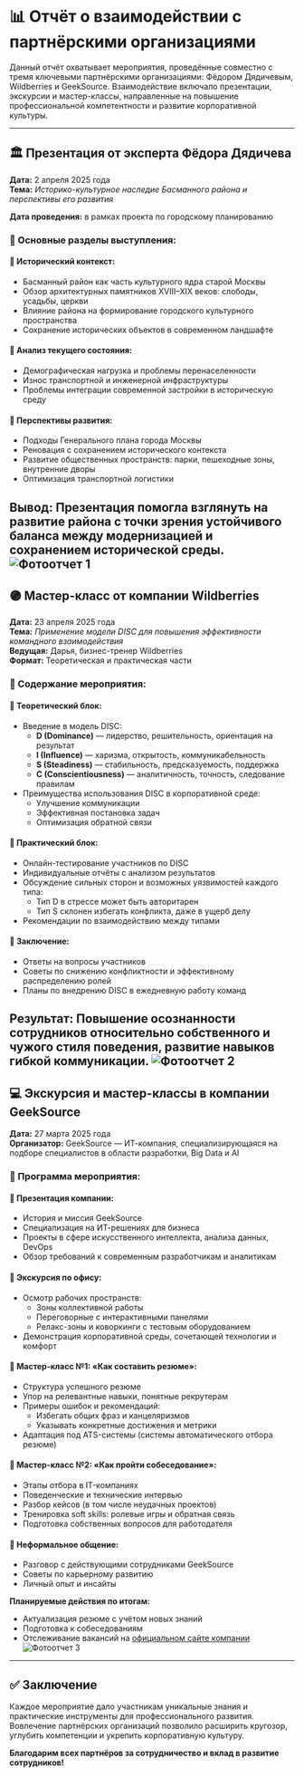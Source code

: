 # 📊 Отчёт о взаимодействии с партнёрскими организациями

Данный отчёт охватывает мероприятия, проведённые совместно с тремя ключевыми партнёрскими организациями: Фёдором Дядичевым, Wildberries и GeekSource. Взаимодействие включало презентации, экскурсии и мастер-классы, направленные на повышение профессиональной компетентности и развитие корпоративной культуры.

---

## 🏛 Презентация от эксперта Фёдора Дядичева  
**Дата:** 2 апреля 2025 года  
**Тема:** _Историко-культурное наследие Басманного района и перспективы его развития_

**Дата проведения:** в рамках проекта по городскому планированию

### 📌 Основные разделы выступления:

#### 🔹 Исторический контекст:
- Басманный район как часть культурного ядра старой Москвы
- Обзор архитектурных памятников XVIII–XIX веков: слободы, усадьбы, церкви
- Влияние района на формирование городского культурного пространства
- Сохранение исторических объектов в современном ландшафте

#### 🔹 Анализ текущего состояния:
- Демографическая нагрузка и проблемы перенаселенности
- Износ транспортной и инженерной инфраструктуры
- Проблемы интеграции современной застройки в историческую среду

#### 🔹 Перспективы развития:
- Подходы Генерального плана города Москвы
- Реновация с сохранением исторического контекста
- Развитие общественных пространств: парки, пешеходные зоны, внутренние дворы
- Оптимизация транспортной логистики

**Вывод:** Презентация помогла взглянуть на развитие района с точки зрения устойчивого баланса между модернизацией и сохранением исторической среды.
![Фотоотчет 1](photo1.jpeg)
---

## 🟣 Мастер-класс от компании Wildberries  
**Дата:** 23 апреля 2025 года  
**Тема:** _Применение модели DISC для повышения эффективности командного взаимодействия_  
**Ведущая:** Дарья, бизнес-тренер Wildberries  
**Формат:** Теоретическая и практическая части

### 📌 Содержание мероприятия:

#### 🔹 Теоретический блок:
- Введение в модель DISC:
  - **D (Dominance)** — лидерство, решительность, ориентация на результат
  - **I (Influence)** — харизма, открытость, коммуникабельность
  - **S (Steadiness)** — стабильность, предсказуемость, поддержка
  - **C (Conscientiousness)** — аналитичность, точность, следование правилам
- Преимущества использования DISC в корпоративной среде:
  - Улучшение коммуникации
  - Эффективная постановка задач
  - Оптимизация обратной связи

#### 🔹 Практический блок:
- Онлайн-тестирование участников по DISC
- Индивидуальные отчёты с анализом результатов
- Обсуждение сильных сторон и возможных уязвимостей каждого типа:
  - Тип D в стрессе может быть авторитарен
  - Тип S склонен избегать конфликта, даже в ущерб делу
- Рекомендации по взаимодействию между типами

#### 🔹 Заключение:
- Ответы на вопросы участников
- Советы по снижению конфликтности и эффективному распределению ролей
- Планы по внедрению DISC в ежедневную работу команд

**Результат:** Повышение осознанности сотрудников относительно собственного и чужого стиля поведения, развитие навыков гибкой коммуникации.
![Фотоотчет 2](photo2.jpeg)
---

## 💻 Экскурсия и мастер-классы в компании GeekSource  
**Дата:** 27 марта 2025 года  
**Организатор:** GeekSource — ИТ-компания, специализирующаяся на подборе специалистов в области разработки, Big Data и AI

### 📌 Программа мероприятия:

#### 🔹 Презентация компании:
- История и миссия GeekSource
- Специализация на ИТ-решениях для бизнеса
- Проекты в сфере искусственного интеллекта, анализа данных, DevOps
- Обзор требований к современным разработчикам и аналитикам

#### 🔹 Экскурсия по офису:
- Осмотр рабочих пространств:
  - Зоны коллективной работы
  - Переговорные с интерактивными панелями
  - Релакс-зоны и коворкинги с тестовым оборудованием
- Демонстрация корпоративной среды, сочетающей технологии и комфорт

#### 🔹 Мастер-класс №1: «Как составить резюме»:
- Структура успешного резюме
- Упор на релевантные навыки, понятные рекрутерам
- Примеры ошибок и рекомендаций:
  - Избегать общих фраз и канцеляризмов
  - Указывать конкретные достижения и метрики
- Адаптация под ATS-системы (системы автоматического отбора резюме)

#### 🔹 Мастер-класс №2: «Как пройти собеседование»:
- Этапы отбора в IT-компаниях
- Поведенческие и технические интервью
- Разбор кейсов (в том числе неудачных проектов)
- Тренировка soft skills: ролевые игры и обратная связь
- Подготовка собственных вопросов для работодателя

#### 🔹 Неформальное общение:
- Разговор с действующими сотрудниками GeekSource
- Советы по карьерному развитию
- Личный опыт и инсайты

**Планируемые действия по итогам:**
- Актуализация резюме с учётом новых знаний
- Подготовка к собеседованиям
- Отслеживание вакансий на [официальном сайте компании](https://geeksource.ru)
![Фотоотчет 3](photo3.jpeg)
---

## ✅ Заключение

Каждое мероприятие дало участникам уникальные знания и практические инструменты для профессионального развития. Вовлечение партнёрских организаций позволило расширить кругозор, углубить компетенции и укрепить корпоративную культуру.

**Благодарим всех партнёров за сотрудничество и вклад в развитие сотрудников!**
